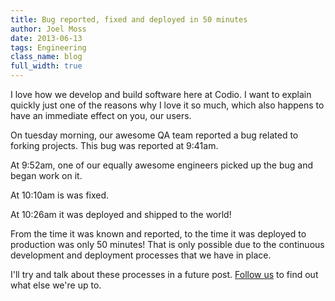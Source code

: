 ```yaml
---
title: Bug reported, fixed and deployed in 50 minutes
author: Joel Moss
date: 2013-06-13
tags: Engineering
class_name: blog
full_width: true
---
```


I love how we develop and build software here at Codio. I want to explain quickly just one of the reasons why I love it so much, which also happens to have an immediate effect on you, our users.

On tuesday morning, our awesome QA team reported a bug related to forking projects. This bug was reported at 9:41am.

At 9:52am, one of our equally awesome engineers picked up the bug and began work on it.

At 10:10am is was fixed.

At 10:26am it was deployed and shipped to the world!

From the time it was known and reported, to the time it was deployed to production was only 50 minutes! That is only possible due to the continuous development and deployment processes that we have in place.

I'll try and talk about these processes in a future post. [Follow us](https://twitter.com/codiohq) to find out what else we're up to.